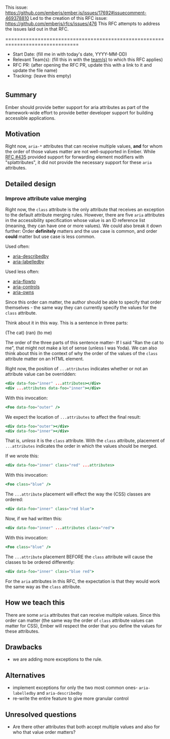 This issue: https://github.com/emberjs/ember.js/issues/17692#issuecomment-469378810
Led to the creation of this RFC issue: https://github.com/emberjs/rfcs/issues/476
This RFC attempts to address the issues laid out in that RFC.

===============================================================================

- Start Date: (fill me in with today's date, YYYY-MM-DD)
- Relevant Team(s): (fill this in with the [team(s)](README.md#relevant-teams) to which this RFC applies)
- RFC PR: (after opening the RFC PR, update this with a link to it and update the file name)
- Tracking: (leave this empty)

# <RFC title>

## Summary

Ember should provide better support for aria attributes as part of the framework-wide effort to provide better developer support for building accessible applications. 

## Motivation

Right now, `aria-*` attributes that can receive multiple values, **and** for whom the order of those values matter are not well-supported in Ember. While [RFC #435](https://github.com/emberjs/rfcs/pull/435) provided support for forwarding element modifiers with "splattributes", it did not provide the necessary support for these `aria` attributes.

## Detailed design

### Improve attribute value merging 

Right now, the `class` attribute is the only attribute that receives an exception to the default attribute merging rules. However, there are five `aria` attributes in the accessibility specification whose value is an ID reference list (meaning, they can have one or more values). We could also break it down further: Order **definitely** matters and the use case is common, and order **could** matter but use case is less common. 

Used often: 
- [aria-describedby](https://www.w3.org/WAI/PF/aria/states_and_properties#aria-describedby)
- [aria-labelledby](https://www.w3.org/WAI/PF/aria/states_and_properties#aria-labelledby) 

Used less often:
- [aria-flowto](https://www.w3.org/WAI/PF/aria/states_and_properties#aria-flowto) 
- [aria-controls](https://www.w3.org/WAI/PF/aria/states_and_properties#aria-controls)
- [aria-owns](https://www.w3.org/WAI/PF/aria/states_and_properties#aria-owns) 

Since this order can matter, the author should be able to specify that order themselves - the same way they can currently specify the values for the `class` attribute.

Think about it in this way. This is a sentence in three parts:

(The cat) (ran) (to me)

The order of the three parts of this sentence matter- If I said "Ran the cat to me", that might not make a lot of sense (unless I was Yoda). We can also think about this in the context of why the order of the values of the `class` attribute matter on an HTML element. 

Right now, the position of `...attributes` indicates whether or not an attribute value can be overridden:

```hbs
<div data-foo="inner" ...attributes></div>
<div ...attributes data-foo="inner"></div>
```
With this invocation:

```hbs
<Foo data-foo="outer" />
```

We expect the location of `...attributes` to affect the final result:

```hbs
<div data-foo="outer"></div>
<div data-foo="inner"></div>
```

That is, *unless* it is the `class` attribute. With the `class` attribute, placement of `...attributes` indicates the order in which the values should be merged.

If we wrote this: 

```hbs
<div data-foo="inner" class="red" ...attributes>
```

With this invocation:

```hbs
<Foo class="blue" />
```

The `...attribute` placement will effect the way the (CSS) classes are ordered: 

```hbs
<div data-foo="inner" class="red blue">
```

Now, if we had written this:
```hbs
<div data-foo="inner" ...attributes class="red">
```

With this invocation:

```hbs
<Foo class="blue" />
```

The `...attribute` placement BEFORE the `class` attribute will cause the classes to be ordered differently:

```hbs
<div data-foo="inner" class="blue red">
```

For the `aria` attributes in this RFC, the expectation is that they would work the same way as the `class` attribute. 


## How we teach this

There are some `aria` attributes that can receive multiple values. Since this order can matter (the same way the order of `class` attribute values can matter for CSS), Ember will respect the order that you define the values for these attributes. 

## Drawbacks

- we are adding more exceptions to the rule. 

## Alternatives

- implement exceptions for only the two most common ones- `aria-labelledby` and `aria-describedby`
- re-write the entire feature to give more granular control

## Unresolved questions

- Are there other attributes that both accept multiple values and also for who that value order matters?

